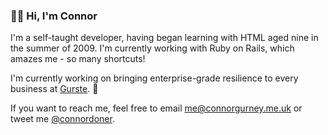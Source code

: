 ### 👋🏻 Hi, I'm Connor

I'm a self-taught developer, having began learning with HTML aged nine in the summer of 2009. I'm currently working with Ruby on Rails, which amazes me - so many shortcuts!

I'm currently working on bringing enterprise-grade resilience to every business at [Gurste](https://www.gurstecollective.com). 🚀

If you want to reach me, feel free to email <me@connorgurney.me.uk> or tweet me [@connordoner](https://www.twitter.com/connordoner).
